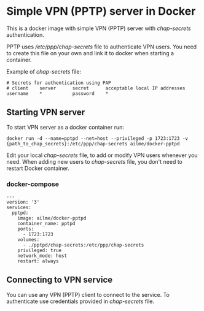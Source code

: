 # Simple VPN (PPTP) server in Docker

This is a docker image with simple VPN (PPTP) server with _chap-secrets_ authentication.

PPTP uses _/etc/ppp/chap-secrets_ file to authenticate VPN users.
You need to create this file on your own and link it to docker when starting a container.

Example of _chap-secrets_ file:

````
# Secrets for authentication using PAP
# client    server      secret      acceptable local IP addresses
username    *           password    *
````


## Starting VPN server

To start VPN server as a docker container run:

````
docker run -d --name=pptpd --net=host --privileged -p 1723:1723 -v {path_to_chap_secrets}:/etc/ppp/chap-secrets ailme/docker-pptpd
````

Edit your local _chap-secrets_ file, to add or modify VPN users whenever you need.
When adding new users to _chap-secrets_ file, you don't need to restart Docker container.

### docker-compose

````
---
version: '3'
services:
  pptpd:
    image: ailme/docker-pptpd
    container_name: pptpd
    ports:
      - 1723:1723
    volumes:
      - ./pptpd/chap-secrets:/etc/ppp/chap-secrets
    privileged: true
    network_mode: host
    restart: always
````


## Connecting to VPN service
You can use any VPN (PPTP) client to connect to the service.
To authenticate use credentials provided in _chap-secrets_ file.

